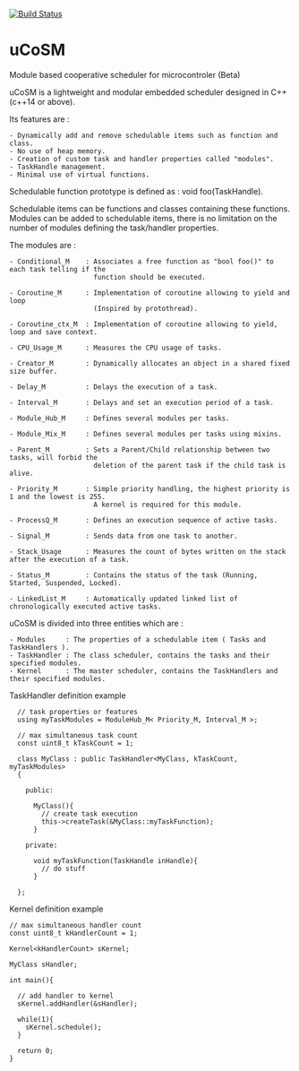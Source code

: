 [![Build Status](https://travis-ci.com/ThomasAUB/uCoSM.svg?branch=master)](https://travis-ci.com/ThomasAUB/uCoSM)

# uCoSM
Module based cooperative scheduler for microcontroler (Beta)

  uCoSM is a lightweight and modular embedded scheduler designed in C++ (c++14 or above). 
  
  Its features are :
  
    - Dynamically add and remove schedulable items such as function and class.
    - No use of heap memory.
    - Creation of custom task and handler properties called "modules".
    - TaskHandle management.
    - Minimal use of virtual functions.
  
  
  
  Schedulable function prototype is defined as : void foo(TaskHandle). 
  
  
  Schedulable items can be functions and classes containing these functions. 
  Modules can be added to schedulable items, there is no limitation on the number of modules defining the task/handler
  properties.
  
  The modules are :
      
    - Conditional_M    : Associates a free function as "bool foo()" to each task telling if the
                         function should be executed.
    
    - Coroutine_M      : Implementation of coroutine allowing to yield and loop
                         (Inspired by protothread).
    
    - Coroutine_ctx_M  : Implementation of coroutine allowing to yield, loop and save context.
    
    - CPU_Usage_M      : Measures the CPU usage of tasks.
    
    - Creator_M        : Dynamically allocates an object in a shared fixed size buffer.
    
    - Delay_M          : Delays the execution of a task.
    
    - Interval_M       : Delays and set an execution period of a task.
    
    - Module_Hub_M     : Defines several modules per tasks.
    
    - Module_Mix_M     : Defines several modules per tasks using mixins.
    
    - Parent_M         : Sets a Parent/Child relationship between two tasks, will forbid the
                         deletion of the parent task if the child task is alive. 
                          
    - Priority_M       : Simple priority handling, the highest priority is 1 and the lowest is 255.
                         A kernel is required for this module.
        
    - ProcessQ_M       : Defines an execution sequence of active tasks.
    
    - Signal_M         : Sends data from one task to another.
    
    - Stack_Usage      : Measures the count of bytes written on the stack after the execution of a task.
    
    - Status_M         : Contains the status of the task (Running, Started, Suspended, Locked).
            
    - LinkedList_M     : Automatically updated linked list of chronologically executed active tasks.
    
   
   
  

  uCoSM is divided into three entities which are :
  
    - Modules     : The properties of a schedulable item ( Tasks and TaskHandlers ).
    - TaskHandler : The class scheduler, contains the tasks and their specified modules.
    - Kernel      : The master scheduler, contains the TaskHandlers and their specified modules.
          
        
TaskHandler definition example

      // task properties or features
      using myTaskModules = ModuleHub_M< Priority_M, Interval_M >;
      
      // max simultaneous task count
      const uint8_t kTaskCount = 1;

      class MyClass : public TaskHandler<MyClass, kTaskCount, myTaskModules>
      {
      
        public:
        
          MyClass(){
            // create task execution
            this->createTask(&MyClass::myTaskFunction);
          }
        
        private:
        
          void myTaskFunction(TaskHandle inHandle){
            // do stuff
          }
          
      };
    
Kernel definition example

    // max simultaneous handler count
    const uint8_t kHandlerCount = 1;
    
    Kernel<kHandlerCount> sKernel;
    
    MyClass sHandler;
    
    int main(){
    
      // add handler to kernel
      sKernel.addHandler(&sHandler);
      
      while(1){
        sKernel.schedule();
      }
      
      return 0;
    }
